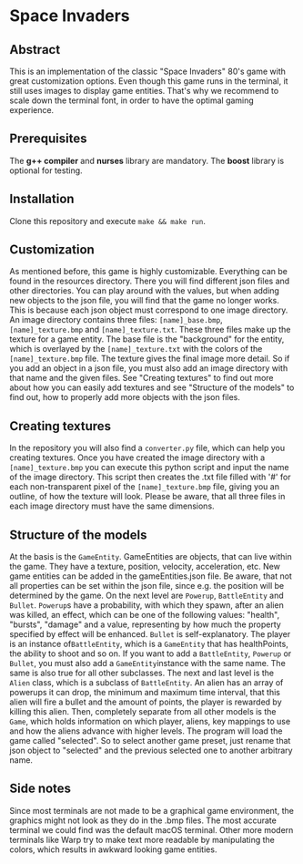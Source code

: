 # Space Invaders

## Abstract
This is an implementation of the classic "Space Invaders" 80's game with great customization options. Even though this game runs in the terminal, it still uses images to display game entities. That's why we recommend to scale down the terminal font, in order to have the optimal gaming experience.

## Prerequisites
The **g++ compiler** and **nurses** library are mandatory. The **boost** library is optional for testing.

## Installation
Clone this repository and execute `make && make run`.

## Customization
As mentioned before, this game is highly customizable. Everything can be found in the resources directory. There you will find different json files and other directories. You can play around with the values, but when adding new objects to the json file, you will find that the game no longer works. This is because each json object must correspond to one image directory. An image directory contains three files: `[name]_base.bmp`, `[name]_texture.bmp` and `[name]_texture.txt`. These three files make up the texture for a game entity. The base file is the "background" for the entity, which is overlayed by the `[name]_texture.txt` with the colors of the `[name]_texture.bmp` file. The texture gives the final image more detail. So if you add an object in a json file, you must also add an image directory with that name and the given files. See "Creating textures" to find out more about how you can easily add textures and see "Structure of the models" to find out, how to properly add more objects with the json files.

## Creating textures
In the repository you will also find a `converter.py` file, which can help you creating textures. Once you have created the image directory with a `[name]_texture.bmp` you can execute this python script and input the name of the image directory. This script then creates the .txt file filled with '#' for each non-transparent pixel of the `[name]_texture.bmp` file, giving you an outline, of how the texture will look. Please be aware, that all three files in each image directory must have the same dimensions.

## Structure of the models
At the basis is the `GameEntity`. GameEntities are objects, that can live within the game. They have a texture, position, velocity, acceleration, etc. New game entities can be added in the gameEntities.json file. Be aware, that not all properties can be set within the json file, since e.g. the position will be determined by the game.
On the next level are `Powerup`, `BattleEntity` and `Bullet`. `Powerup`s have a probability, with which they spawn, after an alien was killed, an effect, which can be one of the following values: "health", "bursts", "damage" and a value, representing by how much the property specified by effect will be enhanced. `Bullet` is self-explanatory. The player is an instance of`BattleEntity`, which is a `GameEntity` that has healthPoints, the ability to shoot and so on. If you want to add a `BattleEntity`, `Powerup` or `Bullet`, you must also add a `GameEntity`instance with the same name. The same is also true for all other subclasses. The next and last level is the `Alien` class, which is a subclass of `BattleEntity`. An alien has an array of powerups it can drop, the minimum and maximum time interval, that this alien will fire a bullet and the amount of points, the player is rewarded by killing this alien.
Then, completely separate from all other models is the `Game`, which holds information on which player, aliens, key mappings to use and how the aliens advance with higher levels. The program will load the game called "selected". So to select another game preset, just rename that json object to "selected" and the previous selected one to another arbitrary name.

## Side notes
Since most terminals are not made to be a graphical game environment, the graphics might not look as they do in the .bmp files. The most accurate terminal we could find was the default macOS terminal. Other more modern terminals like Warp try to make text more readable by manipulating the colors, which results in awkward looking game entities.